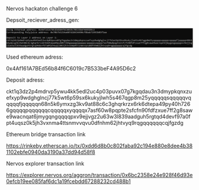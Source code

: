 Nervos hackaton challenge 6


Depsoit_reciever_adress_gen:

![Alt text](https://github.com/BCvsv/gitcoin-nervos/blob/main/Nervos%206/Deposit_reciever_adress_gen.PNG?raw=true)

Used ethereum adress:

0x4Af161A7BEd56b84f6C6019c7B533beF4A95D6c2



Deposit adress:

ckt1q3dz2p4mdrvp5ywu4kk5edl2uc4p03puvx07g7kgqdau3n3dmypkqnxzuefxyp9wdghglncj77k5wt6p59sx6kukyjlwh5s467qgp8m25yqqqqqsqqqqqvqqqqqfjqqqqqn68n5k6ymxzg3kv9at88c6c3ghqrkrzx6rk6dtepa49py40h7266gqqqqpqqqqqqcqqqqqxyqqqqx7asf60w8pqpte2sfcfn90fdfzxue7ff2g8sawe9wacnqat6jmygqngqqqqpxv9ejjvgz2u63w3l839aadguh5rgtqd4devf97a0fpt4uqsz0k5jh3vxnma4ttsnmvvqvu0dfnhm62jhtvyq9rqgqqqqqqcqjfgzdg

Ethereum bridge transaction link

https://rinkeby.etherscan.io/tx/0xdd6d8b0c802faba92c194e880e8dee4b381102ebfe0940da3190a37dd94d58f8

Nervos explorer transaction link

https://explorer.nervos.org/aggron/transaction/0x6bc2358e24e928f46d93e0efcb19ee085faf6dc1a19fcebdd67288232cd488b1
